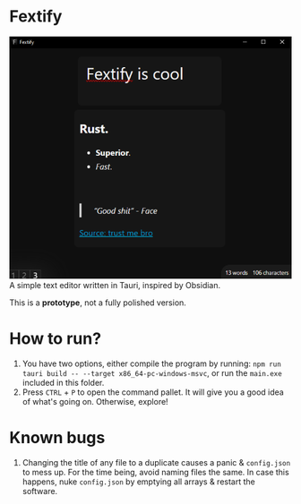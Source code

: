# Fextify
<img src='assets\example.png'>
A simple text editor written in Tauri, inspired by Obsidian.

<br>

This is a **prototype**, not a fully polished version.

# How to run?
1. You have two options, either compile the program by running: `npm run tauri build -- --target x86_64-pc-windows-msvc`, or run the `main.exe` included in this folder.
4. Press `CTRL` + `P` to open the command pallet. It will give you a good idea of what's going on. Otherwise, explore!

# Known bugs
1. Changing the title of any file to a duplicate causes a panic & `config.json` to mess up. For the time being, avoid naming files the same. In case this happens, nuke `config.json` by emptying all arrays & restart the software.